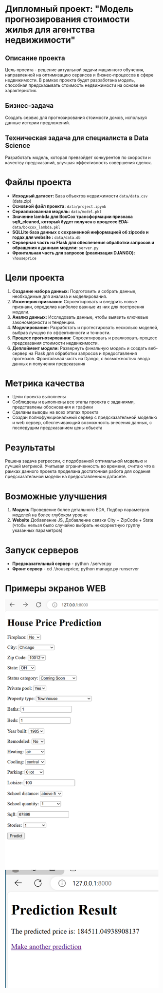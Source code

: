 # Дипломный проект: "Модель прогнозирования стоимости жилья для агентства недвижимости"

## Описание проекта

Цель проекта - решение актуальной задачи машинного обучения, направленной на оптимизацию сервисов и бизнес-процессов в сфере недвижимости. В рамках проекта будет разработана модель, способная предсказывать стоимость недвижимости на основе ее характеристик.

## Бизнес-задача

Создать сервис для прогнозирования стоимости домов, используя данные истории предложений.

## Техническая задача для специалиста в Data Science

Разработать модель, которая превзойдет конкурентов по скорости и качеству предсказаний, улучшая эффективность совершения сделок.


# Файлы проекта

- **Исходный датасет:** База объектов недвижимости `data/data.csv` (data.zip)
- **Основной файл проекта:** `data/project.ipynb`
- **Сериализованная модель:** `data/model.pkl`
- **Значение lambda для BoxCox трансформации признака sqft_cleaned, который будет получен в процессе EDA:** `data/boxcox_lambda.pkl`
- **SQLLite база данных с сохраненной информацией об zipcode и годах для website :** `data/data.db`
- **Серверная часть на Flask для обеспечения обработки запросов и обращения к данным модели:** `server.py` 
- **Фронтальная часть для запросов (реализация DJANGO):** `\houseprice`


# Цели проекта

1. **Создание набора данных:** Подготовить и собрать данные, необходимые для анализа и моделирования.
2. **Инженерия признаков:** Спроектировать и внедрить новые признаки, определив наиболее важные из них для построения модели.
3. **Анализ данных:** Исследовать данные, чтобы выявить ключевые закономерности и тенденции.
4. **Моделирование:** Разработать и протестировать несколько моделей, выбрав лучшую по эффективности и точности.
5. **Процесс прогнозирования:** Спроектировать и реализовать процесс предсказания стоимости недвижимости.
6. **Деплоймент модели:** Развернуть финальную модель и создать веб-сервер на Flask для обработки запросов и предоставления прогнозов. Фронтальная часть на Django, с возможностью ввода  данных и получения предсказания


# Метрика качества
- Цели проекта выполнены
- Соблюдены и выполнены все этапы проекта с заданиями, представлены обоснования и графики
- Сделаны выводы на всех этапах проекта
- Создан полнофункциональный сервер с предсказательной моделью и web сервер, обеспечивающий возможность внесения данных, с последущим предсказанием цены обьекта

# Результаты
Решена задача регрессии, с подобранной оптимальной моделью и лучшей метрикой.
Учитывая ограниченность во времени, считаю что в рамках данного проекта проделана достаточная работа для содания предсказательной модели на предоставленном датасете.  

# Возможные улучшения

1. **Модель** Проведение более детального EDA, Подбор параметров моделей на более глубоком уровне
2. **Website** Добавление JS, Добавление связки City + ZipCode + State (чтобы нельзя было случайно выбрать некорректную группу указанных параметров)

# Запуск серверов
- **Предсказательный сервер** - python .\server.py
- **Фронт сервер** - cd .\houseprice\; python manage.py runserver

# Примеры экранов WEB
![Front Web Screenshot](https://github.com/AndrewVolkova/final_project/blob/master/screens/frontweb.png)
![Front Web Prediction](https://github.com/AndrewVolkova/final_project/blob/master/screens/prediction.png)






